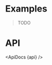 <script lang="ts">
	import { ApiDocs } from 'svelte-ux';

	import api from '$lib/components/Rect.svelte?raw&sveld';

	import Chart, { Svg } from '$lib/components/Chart.svelte';

	import Preview from '$lib/docs/Preview.svelte';
	import Blockquote from '$lib/docs/Blockquote.svelte';
</script>

<h1>Examples</h1>

<Blockquote>TODO</Blockquote>

<h1>API</h1>

<ApiDocs {api} />
